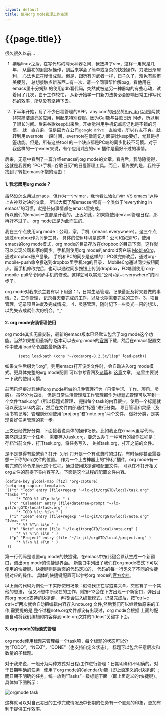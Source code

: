 ```yaml
---
layout: default
title: 使用org mode管理工作生活
---
```


{{page.title}}
=======================

很久很久以前...

1. 接触linux之后，在写代码的两大神器之间，我选择了vim。这样一用就是几年，
   从最初的用鼠标操作，到后来学会了简单或复杂的快捷操作。刀法日渐犀利，
   心法也正在慢慢成型。但是，跟所有习武者一样，日子久了，难免有些审美疲劳，
   总想接触点新东西...有一次，请一个同事帮忙解bug，看他用在emacs里十分娴熟
   的使用gdb看代码，突然就被这另一神器勾的有些心动，试着用了几次，由于工作较忙，
   从新开始学一门新刀法势必会影响日常工作写代码的效率，所以没有坚持下去。

2. 下半年开始，用了不少日程管理的APP。any.com的出品的[Any.do](http://www.any.do/)
   [Cal](www.any.do)是两款非常简洁漂亮的应用，用起来特别舒服。因为Cal能与谷歌日历
   同步，所以用了很长时间。后来谷歌keep出来后，开始觉得用手机记点笔记也是不错的习惯，
   就一直在用，但是因为在公司google drive一直被墙，所以有点不爽，就转到用evernote
   一段时间，evernote在做笔记方面要比keep要好，尤其是标签功能。但是，所有这些tool
   的一个缺点都是PC端的同步比较不习惯。对于我这样的一个vimer来说，有个应用对应的vim
   插件是最好不过的事情。

后来，无意中看到了一篇介绍emacs的org mode的文章。看完后，我隐隐觉得，这就是我要的
“PC+手机+谷歌日历”的日程管理工具。而且，最终要的是，我终于找到了转投emacs怀抱的理由！

#### 1. 我怎麽用org mode？

虽然没怎么用过emacs，但作为一个vimer，我也看过诸如“vim VS emacs”这种上古神器对决的文章，
所以大概了解emacser都有一个类似于“everything in emacs”的习惯，就是任何事情都在emacs里完成。 				    
所以他们的emacs一直都是开着的。正因如此，如果能使用emacs管理日程，那再好不过了。
org mode正是为此而生的。

我在三个点使用org mode：公司，家，手机（means everywhere）。这三个点通过dropbox作为同步工具。
具体的使用环境是这样：公司和家是PC，使用emacs的org mode模式，org mode的目录存放在dropbox
的目录下面，这样就可以实现公司和家的同步。手机则使用org mode的android客户端
[MobileOrg](https://github.com/matburt/mobileorg-android/wiki)，通过dropbox账户登录。
手机和PC的同步是这样的：PC做完修改后，通过org-mobile-push命令推送到dropbox里手机org的目录，
MobileOrg通过同步按钮同步。而手机修改完后，也可以通过同步按钮上传到dropbox，PC端则使用
org-mobile-pull命令同步手机的修改。这样就可以实现“公司+家+erverywhere”的同步了。

org mode对我来说主要有以下用途：1，日常生活管理，记录最近及将来要做的事情。2，工作管理，
记录每天要完成的工作，以及长期需要完成的工作。3，项目管理，记录项目进度及完成情况。
4，灵感管理，随时记下一些灵光一闪的想法，以免失去成就伟大的机会。^_^

#### 2. org mode安装管理使用

org mode其实无需安装，最新的emacs版本已经默认包含了org mode这个功能。当然如果想用最新的
版本可以去org mode的[官网](orgmode.org)下载，然后在emacs配置文件中使用load命令加载最新版本。

	      (setq load-path (cons "~/code/org-8.2.5c/lisp" load-path))

如果文件后缀为“.org”，则用emacs打开该类文件时，会自动进入org mode模式。更具体完整的org mode配置
可以参考官网及[这篇](http://helloxxxxxx.blog.163.com/blog/static/216015095201352772820142/)和
[这篇](http://www.cnblogs.com/holbrook/archive/2012/04/14/2447754.html#sec-7)文章，
这里主要说一下我的使用习惯。

前面已经提过我使用org mode所做的几种管理行为（日常生活、工作、项目、灵感）。虽然分为四类，
但是日常生活管理和工作管理都作为标题式管理可以写到一个文件“task.org”（所以标题式管理，
是指每个task的内容很少，使用一个标题就可以表达task内容），然后在文件内部通过“标签”进行分类。
项目管理和灵感（及读书笔记等）管理则分别使用“proj.org”和“note.org”两个文件。
做好分类，是实现良好任务管理的第一步。

上文已经做好分类，下面接着说具体的操作场景。比如我正在emacs里写代码，突然跑过来一个任务，
需要存入task.org，要怎么办？一种可行的操作过程是：存档当前文件，打开task.org，将任务写入，
关掉task.org，打开之前的文件。

是不是觉得有些繁琐？打开-关闭-打开是一个有点费时的过程，有时候你甚至需要想一下你的org文件的位置。
作为一个上古神器上的“锋利”插件，org mode有一套完整的命令来简化这个过程。通过使用快捷键和配置文件，
可以在不打开相关org文件的前提下将内容写入。下面是这个过程的配置文件内容。

	(define-key global-map [f12] 'org-capture)
	(setq org-capture-templates 
	'(("t" "Todo" entry (file+regexp "~/lx-git/orgGTD/local/task.org" "Tasks *")
         "* TODO %? %T\n %i\n " )
	  ("c" "Calendar" entry (file+datetree+prompt "~/lx-git/orgGTD/local/task.org" )
         "* TODO %?\n %i\n " )
	  ("i" "Idea" entry (file+regexp "~/lx-git/orgGTD/local/note.org" "Ideas *")
         "* %? %T\n %i\n " )
	  ("n" "Note" entry (file "~/lx-git/orgGTD/local/note.org" )
         "* %? %T\n %i\n " )
	  ("p" "Project" entry (file "~/lx-git/orgGTD/local/project.org" )
         "* %?\n %i %T\n " )
	 ))

第一行代码是设置org mode的快捷键，在emacs中按此键会默认生成一个新窗口，调出org mode的快捷键界面。
新窗口中列出了我们在org mode模式下可以使用的快捷键。快捷键则是后面的代码定义的，
代码的每一行定义了不同的快捷键对应的操作。
具体的快捷键配置可以参考org mode的[官方文档](http://orgmode.org/manual/Template-elements.html#Template-elements)。


以上面的代码为例说一下实际使用场景：假设我正在写这篇文章，突然有了一个其他的想法，
但又不想中断现在的工作，则按F12会在下方出现一个新窗口，弹出目前org mode支持的快捷键，
再按i会进入编辑模式，记录完成后，按“ctrl+c ctrl+c”两次就会自动把编辑内容存入note.org
文件,然后我们可以继续做原来的工作,需要提的是,整个过程note.org文件都没有出现过，org mode会根据
上面的配置自动将我们编辑的内容存到note.org文件的“Ideas”关键字下面。

#### 3. org mode的标题式管理

org mode使用标题来管理每一个task项，每个标题的状态可以分为“TODO”，“NEXT”，“DONE”（也支持自定义状态），
标题可以包含任意层次和数量的子标题。

对于我来说，一般分为两种方式对日程/工作进行管理：日期明确和不明确的。对于日期明确的任务，使用了org
mode的Calendar功能（即上面定义的c快捷键）;而日期不明确的任务，统一放到“Tasks”一级标题下面
（即上面定义的t快捷键）。具体如下图所示：

![orgmode task]({{root_url}}/images/orgmode.png "orgmode")

这样就可以对自己每日的工作完成情况及中长期的任务有一个直观的印象，更加有利于提供工作效率。
